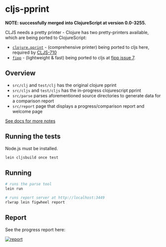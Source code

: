# cljs-pprint

__NOTE: successfully merged into ClojureScript at version 0.0-3255.__

CLJS needs a pretty printer - Clojure has two pretty-printers available, which are being ported to ClojureScript:

- [`clojure.pprint`](https://clojure.github.io/clojure/clojure.pprint-api.html) - (comprehensive printer) being ported to cljs here, required by [CLJS-710](http://dev.clojure.org/jira/browse/CLJS-710)
- [`fipp`](https://github.com/brandonbloom/fipp) - (lightweight & fast) being ported to cljs at [fipp issue 7](https://github.com/brandonbloom/fipp/issues/7).

## Overview

- `src/clj` and `test/clj` has the original clojure pprint
- `src/cljs`  and `test/cljs` has the in-progress clojurescript pprint
- `src/parse` parses aforementioned source directories to generate data for a comparison report
- `src/report` page that displays a progress/comparison report and welcome page

[See docs for more notes](docs/)

## Running the tests

Node.js must be installed.

```sh
lein cljsbuild once test
```

## Running

```sh
# runs the parse tool
lein run

# runs report server at http://localhost:3449
rlwrap lein figwheel report
```

## Report

See the progress report here:

[![report](report.jpg)](http://shaunlebron.github.io/cljs-pprint)

